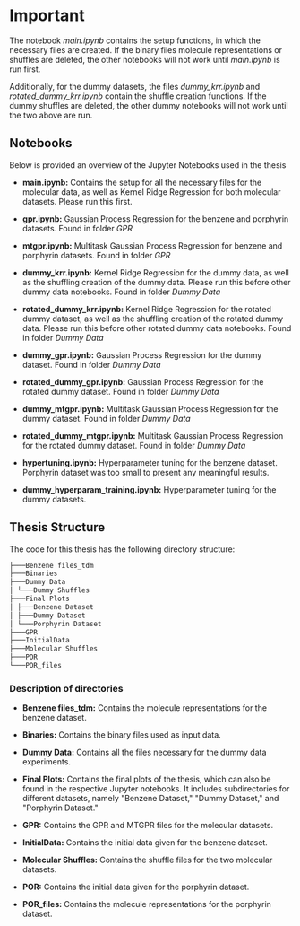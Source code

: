 # Important

The notebook _main.ipynb_ contains the setup functions, in which the necessary files are created. If the binary files molecule representations or shuffles are deleted, the other notebooks will not work until _main.ipynb_ is run first.

Additionally, for the dummy datasets, the files _dummy_krr.ipynb_ and _rotated_dummy_krr.ipynb_ contain the shuffle creation functions. If the dummy shuffles are deleted, the other dummy notebooks will not work until the two above are run.

## Notebooks

Below is provided an overview of the Jupyter Notebooks used in the thesis

- **main.ipynb:** Contains the setup for all the necessary files for the molecular data, as well as Kernel Ridge Regression for both molecular datasets. Please run this first.

- **gpr.ipynb:** Gaussian Process Regression for the benzene and porphyrin datasets. Found in folder _GPR_

- **mtgpr.ipynb:** Multitask Gaussian Process Regression for benzene and porphyrin datasets. Found in folder _GPR_

- **dummy_krr.ipynb:** Kernel Ridge Regression for the dummy data, as well as the shuffling creation of the dummy data. Please run this before other dummy data notebooks. Found in folder _Dummy Data_

- **rotated_dummy_krr.ipynb:** Kernel Ridge Regression for the rotated dummy dataset, as well as the shuffling creation of the rotated dummy data. Please run this before other rotated dummy data notebooks. Found in folder _Dummy Data_

- **dummy_gpr.ipynb:** Gaussian Process Regression for the dummy dataset. Found in folder _Dummy Data_

- **rotated_dummy_gpr.ipynb:** Gaussian Process Regression for the rotated dummy dataset. Found in folder _Dummy Data_

- **dummy_mtgpr.ipynb:** Multitask Gaussian Process Regression for the dummy dataset. Found in folder _Dummy Data_

- **rotated_dummy_mtgpr.ipynb:** Multitask Gaussian Process Regression for the rotated dummy dataset. Found in folder _Dummy Data_

- **hypertuning.ipynb:** Hyperparameter tuning for the benzene dataset. Porphyrin dataset was too small to present any meaningful results.

- **dummy_hyperparam_training.ipynb:** Hyperparameter tuning for the dummy datasets.

## Thesis Structure

The code for this thesis has the following directory structure:

```bash
├───Benzene files_tdm
├───Binaries
├───Dummy Data
│ └───Dummy Shuffles
├───Final Plots
│ ├───Benzene Dataset
│ ├───Dummy Dataset
│ └───Porphyrin Dataset
├───GPR
├───InitialData
├───Molecular Shuffles
├───POR
└───POR_files
```

### Description of directories

- **Benzene files_tdm:** Contains the molecule representations for the benzene dataset.

- **Binaries:** Contains the binary files used as input data.

- **Dummy Data:** Contains all the files necessary for the dummy data experiments.

- **Final Plots:** Contains the final plots of the thesis, which can also be found in the respective Jupyter notebooks. It includes subdirectories for different datasets, namely "Benzene Dataset," "Dummy Dataset," and "Porphyrin Dataset."

- **GPR:** Contains the GPR and MTGPR files for the molecular datasets.

- **InitialData:** Contains the initial data given for the benzene dataset.

- **Molecular Shuffles:** Contains the shuffle files for the two molecular datasets.

- **POR:** Contains the initial data given for the porphyrin dataset.

- **POR_files:** Contains the molecule representations for the porphyrin dataset.
